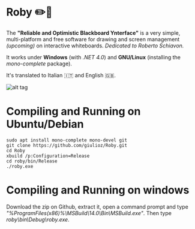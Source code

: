 # Roby :pencil2::page_facing_up:
The **"Reliable and Optimistic Blackboard Ynterface"** is a very simple, multi-platform and free software for drawing and screen management *(upcoming)* on interactive whiteboards. *Dedicated to Roberto Schiavon.*

It works under **Windows** (with *.NET 4.0*) and **GNU/Linux** (installing the *mono-complete* package).

It's translated to Italian :it: and English :uk:.

![alt tag](http://i65.tinypic.com/juxxrs.jpg)

# Compiling and Running on Ubuntu/Debian
```
sudo apt install mono-complete mono-devel git
git clone https://github.com/giulioz/Roby.git
cd Roby
xbuild /p:Configuration=Release
cd roby/bin/Release
./roby.exe
```

# Compiling and Running on windows
Download the zip on Github, extract it, open a command prompt and type *"%ProgramFiles(x86)%\MSBuild\14.0\Bin\MSBuild.exe"*. Then type *roby\bin\Debug\roby.exe*.
